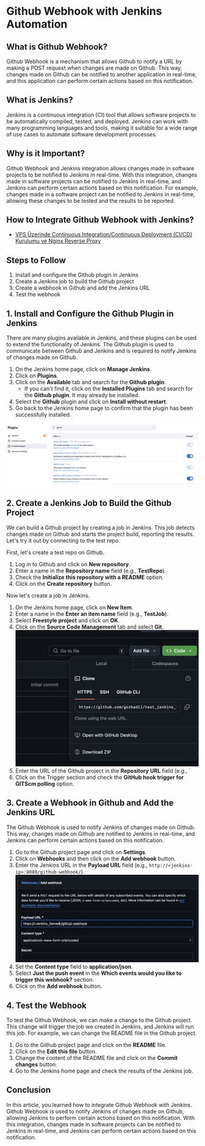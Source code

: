 <!-- İngilizceye çevir -->

# Github Webhook with Jenkins Automation

## What is Github Webhook?

Github Webhook is a mechanism that allows Github to notify a URL by making a POST request when changes are made on Github. This way, changes made on Github can be notified to another application in real-time, and this application can perform certain actions based on this notification.

## What is Jenkins?

Jenkins is a continuous integration (CI) tool that allows software projects to be automatically compiled, tested, and deployed. Jenkins can work with many programming languages and tools, making it suitable for a wide range of use cases to automate software development processes.

## Why is it Important?

Github Webhook and Jenkins integration allows changes made in software projects to be notified to Jenkins in real-time. With this integration, changes made in software projects can be notified to Jenkins in real-time, and Jenkins can perform certain actions based on this notification. For example, changes made in a software project can be notified to Jenkins in real-time, allowing these changes to be tested and the results to be reported.

## How to Integrate Github Webhook with Jenkins?

- [VPS Üzerinde Continuous Integration/Continuous Deployment (CI/CD) Kurulumu ve Nginx Reverse Proxy](https://medium.com/@gorbadil/vps-docker-kubernetes-jenkins-installation-and-nginx-reverse-proxy-deb75d9caf80)

## Steps to Follow

1. Install and configure the Github plugin in Jenkins
2. Create a Jenkins job to build the Github project
3. Create a webhook in Github and add the Jenkins URL
4. Test the webhook

## 1. Install and Configure the Github Plugin in Jenkins

There are many plugins available in Jenkins, and these plugins can be used to extend the functionality of Jenkins. The Github plugin is used to communicate between Github and Jenkins and is required to notify Jenkins of changes made on Github.

1. On the Jenkins home page, click on **Manage Jenkins**.
2. Click on **Plugins**.
3. Click on the **Available** tab and search for the **Github plugin**.
   - If you can't find it, click on the **Installed Plugins** tab and search for the **Github plugin**. It may already be installed.
4. Select the **Github** plugin and click on **Install without restart**.
5. Go back to the Jenkins home page to confirm that the plugin has been successfully installed.

![Github Plugin Screenshot](../images/GithubPlugin.png)

## 2. Create a Jenkins Job to Build the Github Project

We can build a Github project by creating a job in Jenkins. This job detects changes made on Github and starts the project build, reporting the results. Let's try it out by connecting to the test repo.

First, let's create a test repo on Github.

1. Log in to Github and click on **New repository**.
2. Enter a name in the **Repository name** field (e.g., **TestRepo**).
3. Check the **Initialize this repository with a README** option.
4. Click on the **Create repository** button.

Now let's create a job in Jenkins.

1. On the Jenkins home page, click on **New Item**.
2. Enter a name in the **Enter an item name** field (e.g., **TestJob**).
3. Select **Freestyle project** and click on **OK**.
4. Click on the **Source Code Management** tab and select **Git**.
   ![Github Repo Link Screenshot](../images/GithubRepoLink.png)
5. Enter the URL of the Github project in the **Repository URL** field (e.g., `
6. Click on the Trigger section and check the **GitHub hook trigger for GITScm polling** option.

## 3. Create a Webhook in Github and Add the Jenkins URL

The Github Webhook is used to notify Jenkins of changes made on Github. This way, changes made on Github are notified to Jenkins in real-time, and Jenkins can perform certain actions based on this notification.

1. Go to the Github project page and click on **Settings**.
2. Click on **Webhooks** and then click on the **Add webhook** button.
3. Enter the Jenkins URL in the **Payload URL** field (e.g., `http://<jenkins-ip>:8080/github-webhook/`).
   ![Github Webhook](../images/GithubWebhook.png)
4. Set the **Content type** field to **application/json**.
5. Select **Just the push event** in the **Which events would you like to trigger this webhook?** section.
6. Click on the **Add webhook** button.

## 4. Test the Webhook

To test the Github Webhook, we can make a change to the Github project. This change will trigger the job we created in Jenkins, and Jenkins will run this job. For example, we can change the README file in the Github project.

1. Go to the Github project page and click on the **README** file.
2. Click on the **Edit this file** button.
3. Change the content of the README file and click on the **Commit changes** button.
4. Go to the Jenkins home page and check the results of the Jenkins job.

## Conclusion

In this article, you learned how to integrate Github Webhook with Jenkins. Github Webhook is used to notify Jenkins of changes made on Github, allowing Jenkins to perform certain actions based on this notification. With this integration, changes made in software projects can be notified to Jenkins in real-time, and Jenkins can perform certain actions based on this notification.

